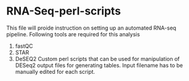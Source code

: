 # RNA-Seq-perl-scripts

This file will proide instruction on setting up an automated RNA-seq pipeline.
Following tools are required for this analysis
1. fastQC
2. STAR
3. DeSEQ2
Custom perl scripts that can be used for manipulation of DESeq2 output files for generating tables. 
Input filename has to be manually edited for each script.

